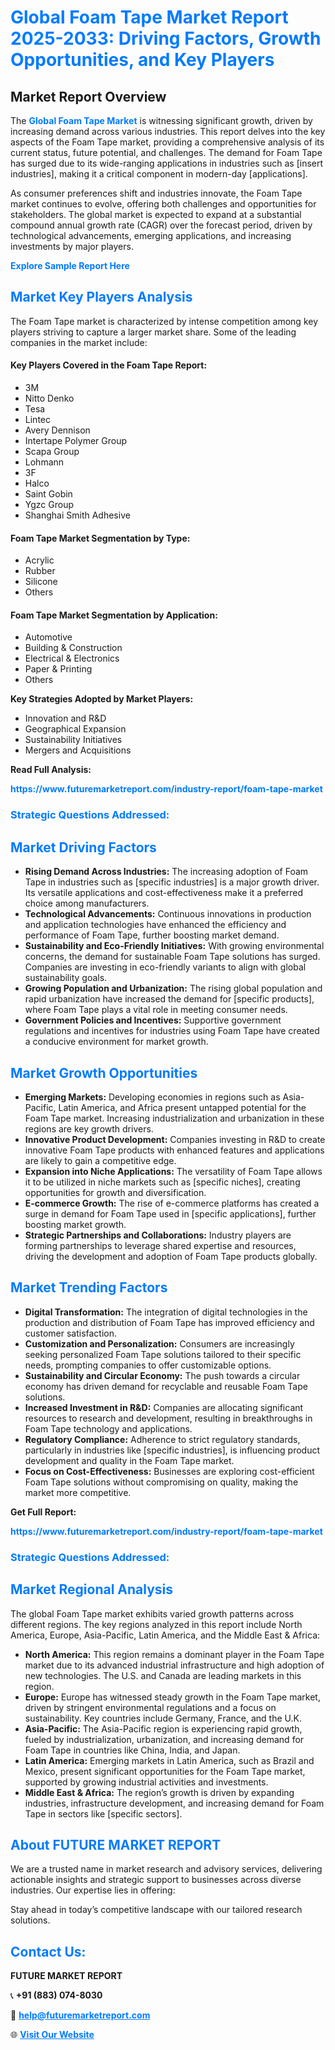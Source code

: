 <h1 style="color: #007BFF;">Global Foam Tape Market Report 2025-2033: Driving Factors, Growth Opportunities, and Key Players</h1>

<section id="overview">
<h2>Market Report Overview</h2>
<p>The <a href="https://www.futuremarketreport.com/industry-report/foam-tape-market" style="color: #007BFF; text-decoration: none;"><strong>Global Foam Tape Market</strong></a> is witnessing significant growth, driven by increasing demand across various industries. This report delves into the key aspects of the Foam Tape market, providing a comprehensive analysis of its current status, future potential, and challenges. The demand for Foam Tape has surged due to its wide-ranging applications in industries such as [insert industries], making it a critical component in modern-day [applications].</p>
<p>As consumer preferences shift and industries innovate, the Foam Tape market continues to evolve, offering both challenges and opportunities for stakeholders. The global market is expected to expand at a substantial compound annual growth rate (CAGR) over the forecast period, driven by technological advancements, emerging applications, and increasing investments by major players.</p>
</section>

<section id="overview">
<p><a href="https://www.futuremarketreport.com/request-sample/reportId=30326" style="color: #007BFF; text-decoration: none;"><strong>Explore Sample Report Here</strong></a></p>
</section>

<section id="key-players">
<h2 style="color: #007BFF;">Market Key Players Analysis</h2>
<p>The Foam Tape market is characterized by intense competition among key players striving to capture a larger market share. Some of the leading companies in the market include:</p>
<h4>Key Players Covered in the Foam Tape Report:</h4>
<ul><li>3M</li><li>Nitto Denko</li><li>Tesa</li><li>Lintec</li><li>Avery Dennison</li><li>Intertape Polymer Group</li><li>Scapa Group</li><li>Lohmann</li><li>3F</li><li>Halco</li><li>Saint Gobin</li><li>Ygzc Group</li><li>Shanghai Smith Adhesive</li></ul>
<h4>Foam Tape Market Segmentation by Type:</h4>
<ul><li>Acrylic</li><li>Rubber</li><li>Silicone</li><li>Others</li></ul>

<h4>Foam Tape Market Segmentation by Application:</h4>
<ul><li>Automotive</li><li>Building &amp; Construction</li><li>Electrical &amp; Electronics</li><li>Paper &amp; Printing</li><li>Others</li></ul>
<p><strong>Key Strategies Adopted by Market Players:</strong></p>
<ul>
<li>Innovation and R&D</li>
<li>Geographical Expansion</li>
<li>Sustainability Initiatives</li>
<li>Mergers and Acquisitions</li>
</ul>
</section>

<section>
<p><strong>Read Full Analysis: </strong></p><a href="https://www.futuremarketreport.com/industry-report/foam-tape-market" style="color: #007BFF; text-decoration: none;"><strong>https://www.futuremarketreport.com/industry-report/foam-tape-market</strong></a>
<h3 style="color: #007BFF;">Strategic Questions Addressed:</h3>
</section>

<section id="driving-factors">
<h2 style="color: #007BFF;">Market Driving Factors</h2>
<ul>
<li><strong>Rising Demand Across Industries:</strong> The increasing adoption of Foam Tape in industries such as [specific industries] is a major growth driver. Its versatile applications and cost-effectiveness make it a preferred choice among manufacturers.</li>
<li><strong>Technological Advancements:</strong> Continuous innovations in production and application technologies have enhanced the efficiency and performance of Foam Tape, further boosting market demand.</li>
<li><strong>Sustainability and Eco-Friendly Initiatives:</strong> With growing environmental concerns, the demand for sustainable Foam Tape solutions has surged. Companies are investing in eco-friendly variants to align with global sustainability goals.</li>
<li><strong>Growing Population and Urbanization:</strong> The rising global population and rapid urbanization have increased the demand for [specific products], where Foam Tape plays a vital role in meeting consumer needs.</li>
<li><strong>Government Policies and Incentives:</strong> Supportive government regulations and incentives for industries using Foam Tape have created a conducive environment for market growth.</li>
</ul>
</section>

<section id="growth-opportunities">
<h2 style="color: #007BFF;">Market Growth Opportunities</h2>
<ul>
<li><strong>Emerging Markets:</strong> Developing economies in regions such as Asia-Pacific, Latin America, and Africa present untapped potential for the Foam Tape market. Increasing industrialization and urbanization in these regions are key growth drivers.</li>
<li><strong>Innovative Product Development:</strong> Companies investing in R&D to create innovative Foam Tape products with enhanced features and applications are likely to gain a competitive edge.</li>
<li><strong>Expansion into Niche Applications:</strong> The versatility of Foam Tape allows it to be utilized in niche markets such as [specific niches], creating opportunities for growth and diversification.</li>
<li><strong>E-commerce Growth:</strong> The rise of e-commerce platforms has created a surge in demand for Foam Tape used in [specific applications], further boosting market growth.</li>
<li><strong>Strategic Partnerships and Collaborations:</strong> Industry players are forming partnerships to leverage shared expertise and resources, driving the development and adoption of Foam Tape products globally.</li>
</ul>
</section>

<section id="trending-factors">
<h2 style="color: #007BFF;">Market Trending Factors</h2>
<ul>
<li><strong>Digital Transformation:</strong> The integration of digital technologies in the production and distribution of Foam Tape has improved efficiency and customer satisfaction.</li>
<li><strong>Customization and Personalization:</strong> Consumers are increasingly seeking personalized Foam Tape solutions tailored to their specific needs, prompting companies to offer customizable options.</li>
<li><strong>Sustainability and Circular Economy:</strong> The push towards a circular economy has driven demand for recyclable and reusable Foam Tape solutions.</li>
<li><strong>Increased Investment in R&D:</strong> Companies are allocating significant resources to research and development, resulting in breakthroughs in Foam Tape technology and applications.</li>
<li><strong>Regulatory Compliance:</strong> Adherence to strict regulatory standards, particularly in industries like [specific industries], is influencing product development and quality in the Foam Tape market.</li>
<li><strong>Focus on Cost-Effectiveness:</strong> Businesses are exploring cost-efficient Foam Tape solutions without compromising on quality, making the market more competitive.</li>
</ul>
</section>

<section>
<p><strong>Get Full Report: </strong></p><a href="https://www.futuremarketreport.com/industry-report/foam-tape-market" style="color: #007BFF; text-decoration: none;"><strong>https://www.futuremarketreport.com/industry-report/foam-tape-market</strong></a>
<h3 style="color: #007BFF;">Strategic Questions Addressed:</h3>
</section>


<section id="regional-analysis">
<h2 style="color: #007BFF;">Market Regional Analysis</h2>
<p>The global Foam Tape market exhibits varied growth patterns across different regions. The key regions analyzed in this report include North America, Europe, Asia-Pacific, Latin America, and the Middle East & Africa:</p>
<ul>
<li><strong>North America:</strong> This region remains a dominant player in the Foam Tape market due to its advanced industrial infrastructure and high adoption of new technologies. The U.S. and Canada are leading markets in this region.</li>
<li><strong>Europe:</strong> Europe has witnessed steady growth in the Foam Tape market, driven by stringent environmental regulations and a focus on sustainability. Key countries include Germany, France, and the U.K.</li>
<li><strong>Asia-Pacific:</strong> The Asia-Pacific region is experiencing rapid growth, fueled by industrialization, urbanization, and increasing demand for Foam Tape in countries like China, India, and Japan.</li>
<li><strong>Latin America:</strong> Emerging markets in Latin America, such as Brazil and Mexico, present significant opportunities for the Foam Tape market, supported by growing industrial activities and investments.</li>
<li><strong>Middle East & Africa:</strong> The region’s growth is driven by expanding industries, infrastructure development, and increasing demand for Foam Tape in sectors like [specific sectors].</li>
</ul>
</section>

<footer>
<h2 style="color: #007BFF;">About FUTURE MARKET REPORT</h2>
<p>We are a trusted name in market research and advisory services, delivering actionable insights and strategic support to businesses across diverse industries. Our expertise lies in offering:</p>

<p>Stay ahead in today’s competitive landscape with our tailored research solutions.</p>

<h2 style="color: #007BFF;">Contact Us:</h2>
<p><strong>FUTURE MARKET REPORT</strong></p>
<p>📞 <strong>+91 (883) 074-8030</strong></p>
<p>📧 <strong><a href="mailto:help@futuremarketreport.com" style="color: #007BFF;">help@futuremarketreport.com</a></strong></p>
<p>🌐 <strong><a href="https://www.futuremarketreport.com/" style="color: #007BFF;">Visit Our Website</a></strong></p>
</footer>